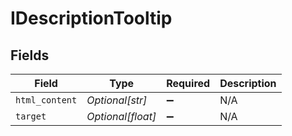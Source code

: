 # IDescriptionTooltip


## Fields

| Field              | Type               | Required           | Description        |
| ------------------ | ------------------ | ------------------ | ------------------ |
| `html_content`     | *Optional[str]*    | :heavy_minus_sign: | N/A                |
| `target`           | *Optional[float]*  | :heavy_minus_sign: | N/A                |